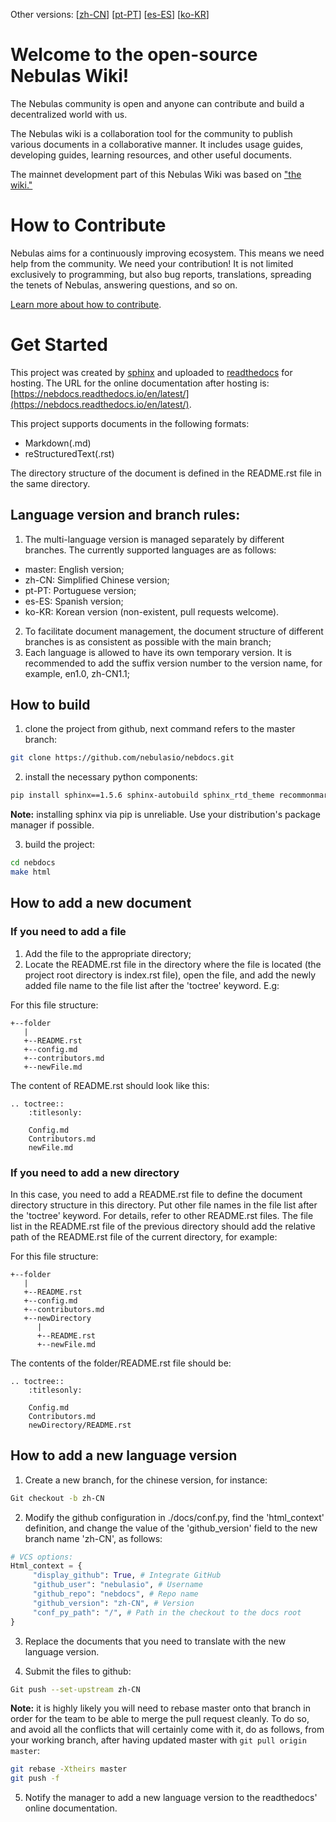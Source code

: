 Other versions: [[zh-CN](https://github.com/nebulasio/nebdocs/tree/zh-CN)] [[pt-PT](https://github.com/nebulasio/nebdocs/tree/pt-PT)] [[es-ES](https://github.com/nebulasio/nebdocs/tree/es)] [[ko-KR](https://github.com/nebulasio/nebdocs/tree/ko-KR)]

# Welcome to the open-source Nebulas Wiki!

The Nebulas community is open and anyone can contribute and build a decentralized world with us.

The Nebulas wiki is a collaboration tool for the community to publish various documents in a collaborative manner. It includes usage guides, developing guides, learning resources, and other useful documents. 

The mainnet development part of this Nebulas Wiki was based on ["the wiki."](https://github.com/nebulasio/wiki) 

# How to Contribute

Nebulas aims for a continuously improving ecosystem. This means we need help from the community. We need your contribution! It is not limited exclusively to programming, but also bug reports, translations, spreading the tenets of Nebulas, answering questions, and so on.

[Learn more about how to contribute](https://wiki.nebulas.io/en/latest/how-to-contribute.html).

# Get Started

This project was created by [sphinx](http://www.sphinx-doc.org/en/master/) and uploaded to [readthedocs](https://readthedocs.org/) for hosting. The URL for the online documentation after hosting is: [https://nebdocs.readthedocs.io/en/latest/](https://nebdocs.readthedocs.io/en/latest/).

This project supports documents in the following formats:

- Markdown(.md)
- reStructuredText(.rst)

The directory structure of the document is defined in the README.rst file in the same directory.

## Language version and branch rules:
1. The multi-language version is managed separately by different branches. The currently supported languages are as follows:
- master: English version;
- zh-CN: Simplified Chinese version;
- pt-PT: Portuguese version;
- es-ES: Spanish version;
- ko-KR: Korean version (non-existent, pull requests welcome).
2. To facilitate document management, the document structure of different branches is as consistent as possible with the main branch;
3. Each language is allowed to have its own temporary version. It is recommended to add the suffix version number to the version name, for example, en1.0, zh-CN1.1;

## How to build
1. clone the project from github, next command refers to the master branch:

```bash
git clone https://github.com/nebulasio/nebdocs.git
```

2. install the necessary python components:

```bash
pip install sphinx==1.5.6 sphinx-autobuild sphinx_rtd_theme recommonmark sphinx_markdown_tables
```
**Note:** installing sphinx via pip is unreliable. Use your distribution's package manager if possible.

3. build the project:

```bash
cd nebdocs
make html
```

## How to add a new document
### If you need to add a file
1. Add the file to the appropriate directory;
2. Locate the README.rst file in the directory where the file is located (the project root directory is index.rst file), open the file, and add the newly added file name to the file list after the 'toctree' keyword. E.g:

For this file structure:
```
+--folder
   |
   +--README.rst
   +--config.md
   +--contributors.md
   +--newFile.md
```

The content of README.rst should look like this:
```
.. toctree::
    :titlesonly:

    Config.md
    Contributors.md
    newFile.md
```

### If you need to add a new directory
In this case, you need to add a README.rst file to define the document directory structure in this directory. Put other file names in the file list after the 'toctree' keyword. For details, refer to other README.rst files. The file list in the README.rst file of the previous directory should add the relative path of the README.rst file of the current directory, for example:

For this file structure:
```
+--folder
   |
   +--README.rst
   +--config.md
   +--contributors.md
   +--newDirectory
      |
      +--README.rst
      +--newFile.md
```
The contents of the folder/README.rst file should be:
```
.. toctree::
    :titlesonly:

    Config.md
    Contributors.md
    newDirectory/README.rst
```

## How to add a new language version

1. Create a new branch, for the chinese version, for instance:
```bash
Git checkout -b zh-CN
```
2. Modify the github configuration in ./docs/conf.py, find the 'html_context' definition, and change the value of the 'github_version' field to the new branch name 'zh-CN', as follows:

```python
# VCS options:
Html_context = {
     "display_github": True, # Integrate GitHub
     "github_user": "nebulasio", # Username
     "github_repo": "nebdocs", # Repo name
     "github_version": "zh-CN", # Version
     "conf_py_path": "/", # Path in the checkout to the docs root
}
```

3. Replace the documents that you need to translate with the new language version.

4. Submit the files to github:

```bash
Git push --set-upstream zh-CN
```

**Note:** it is highly likely you will need to rebase master onto that branch in order for the team to be able to merge the pull request cleanly. To do so, and avoid all the conflicts that will certainly come with it, do as follows, from your working branch, after having updated master with ```git pull origin master```:
```bash
git rebase -Xtheirs master
git push -f
```

5. Notify the manager to add a new language version to the readthedocs' online documentation.
